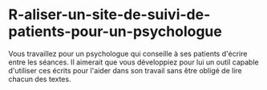 # R-aliser-un-site-de-suivi-de-patients-pour-un-psychologue
Vous travaillez pour un psychologue qui conseille à ses patients d'écrire entre les séances.  Il aimerait que vous développiez pour lui un outil capable d'utiliser ces écrits pour l'aider dans son travail sans être obligé de lire chacun des textes.
